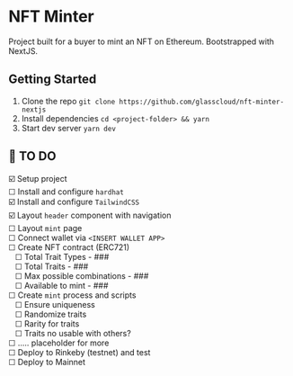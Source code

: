 # NFT Minter

Project built for a buyer to mint an NFT on Ethereum. Bootstrapped with NextJS.

## Getting Started

1. Clone the repo
`git clone https://github.com/glasscloud/nft-minter-nextjs`
2. Install dependencies
`cd <project-folder> && yarn`
3. Start dev server
`yarn dev` 



## 💩 TO DO

☑️ Setup project \
☐ Install and configure `hardhat` \
☑️ Install and configure `TailwindCSS` \
☑️ Layout `header` component with navigation \
☐ Layout `mint` page \
☐ Connect wallet via `<INSERT WALLET APP>` \
☐ Create NFT contract (ERC721) \
&nbsp;&nbsp;&nbsp;☐ Total Trait Types - ### \
&nbsp;&nbsp;&nbsp;☐ Total Traits - ### \
&nbsp;&nbsp;&nbsp;☐ Max possible combinations - ### \
&nbsp;&nbsp;&nbsp;☐ Available to mint - ### \
☐ Create `mint` process and scripts \
&nbsp;&nbsp;&nbsp;☐ Ensure uniqueness \
&nbsp;&nbsp;&nbsp;☐ Randomize traits \
&nbsp;&nbsp;&nbsp;☐ Rarity for traits \
&nbsp;&nbsp;&nbsp;☐ Traits no usable with others? \
☐ ..... placeholder for more \
☐ Deploy to Rinkeby (testnet) and test \
☐ Deploy to Mainnet
